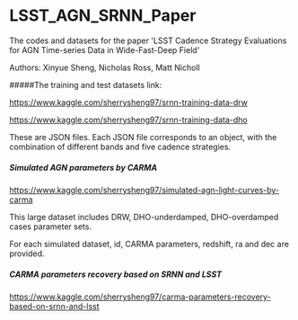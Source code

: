 # LSST_AGN_SRNN_Paper
The codes and datasets for the paper 'LSST Cadence Strategy Evaluations for AGN Time-series Data in Wide-Fast-Deep Field'

Authors: Xinyue Sheng, Nicholas Ross, Matt Nicholl

#####The training and test datasets link:

https://www.kaggle.com/sherrysheng97/srnn-training-data-drw

https://www.kaggle.com/sherrysheng97/srnn-training-data-dho

These are JSON files. Each JSON file corresponds to an object, with the combination of different bands and five cadence strategies.

##### Simulated AGN parameters by CARMA

https://www.kaggle.com/sherrysheng97/simulated-agn-light-curves-by-carma

This large dataset includes DRW, DHO-underdamped, DHO-overdamped cases parameter sets.

For each simulated dataset, id, CARMA parameters, redshift, ra and dec are provided.

##### CARMA parameters recovery based on SRNN and LSST

https://www.kaggle.com/sherrysheng97/carma-parameters-recovery-based-on-srnn-and-lsst







